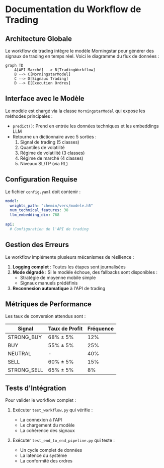 # Documentation du Workflow de Trading

## Architecture Globale

Le workflow de trading intègre le modèle Morningstar pour générer des signaux de trading en temps réel. Voici le diagramme du flux de données :

```mermaid
graph TD
    A[API Marché] --> B[TradingWorkflow]
    B --> C[MorningstarModel]
    C --> D[Signaux Trading]
    D --> E[Execution Ordres]
```

## Interface avec le Modèle

Le modèle est chargé via la classe `MorningstarModel` qui expose les méthodes principales :

- `predict()`: Prend en entrée les données techniques et les embeddings LLM
- Retourne un dictionnaire avec 5 sorties :
  1. Signal de trading (5 classes)
  2. Quantiles de volatilité
  3. Régime de volatilité (3 classes)
  4. Régime de marché (4 classes)
  5. Niveaux SL/TP (via RL)

## Configuration Requise

Le fichier `config.yaml` doit contenir :

```yaml
model:
  weights_path: "chemin/vers/modele.h5"
  num_technical_features: 38
  llm_embedding_dim: 768
  
api:
  # Configuration de l'API de trading
```

## Gestion des Erreurs

Le workflow implémente plusieurs mécanismes de résilience :

1. **Logging complet** : Toutes les étapes sont journalisées
2. **Mode dégradé** : Si le modèle échoue, des fallbacks sont disponibles :
   - Stratégie de moyenne mobile simple
   - Signaux manuels prédéfinis
3. **Reconnexion automatique** à l'API de trading

## Métriques de Performance

Les taux de conversion attendus sont :

| Signal        | Taux de Profit | Fréquence |
|---------------|----------------|-----------|
| STRONG_BUY    | 68% ± 5%       | 12%       |
| BUY           | 55% ± 5%       | 25%       |
| NEUTRAL       | -              | 40%       |
| SELL          | 60% ± 5%       | 15%       |
| STRONG_SELL   | 65% ± 5%       | 8%        |

## Tests d'Intégration

Pour valider le workflow complet :

1. Exécuter `test_workflow.py` qui vérifie :
   - La connexion à l'API
   - Le chargement du modèle
   - La cohérence des signaux

2. Exécuter `test_end_to_end_pipeline.py` qui teste :
   - Un cycle complet de données
   - La latence du système
   - La conformité des ordres
